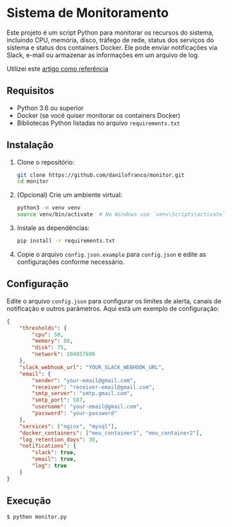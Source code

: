 # Sistema de Monitoramento

Este projeto é um script Python para monitorar os recursos do sistema, incluindo CPU, memória, disco, tráfego de rede, status dos serviços do sistema e status dos containers Docker. Ele pode enviar notificações via Slack, e-mail ou armazenar as informações em um arquivo de log.

Utilizei este [artigo como referência](https://www.makeuseof.com/python-system-monitoring-automate-how/)

## Requisitos

- Python 3.6 ou superior
- Docker (se você quiser monitorar os containers Docker)
- Bibliotecas Python listadas no arquivo `requirements.txt`

## Instalação

1. Clone o repositório:
    ```sh
    git clone https://github.com/danilofranco/monitor.git
    cd monitor
    ```

2. (Opcional) Crie um ambiente virtual:
    ```sh
    python3 -m venv venv
    source venv/bin/activate  # No Windows use `venv\Scripts\activate`
    ```

3. Instale as dependências:
    ```sh
    pip install -r requirements.txt
    ```

4. Copie o arquivo `config.json.example` para `config.json` e edite as configurações conforme necessário.

## Configuração

Edite o arquivo `config.json` para configurar os limites de alerta, canais de notificação e outros parâmetros. Aqui está um exemplo de configuração:

```json
{
    "thresholds": {
        "cpu": 50,
        "memory": 80,
        "disk": 75,
        "network": 104857600
    },
    "slack_webhook_url": "YOUR_SLACK_WEBHOOK_URL",
    "email": {
        "sender": "your-email@gmail.com",
        "receiver": "receiver-email@gmail.com",
        "smtp_server": "smtp.gmail.com",
        "smtp_port": 587,
        "username": "your-email@gmail.com",
        "password": "your-password"
    },
    "services": ["nginx", "mysql"],
    "docker_containers": ["meu_container1", "meu_container2"],
    "log_retention_days": 30,
    "notifications": {
        "slack": true,
        "email": true,
        "log": true
    }
}
```

## Execução

```sh
$ python monitor.py
```